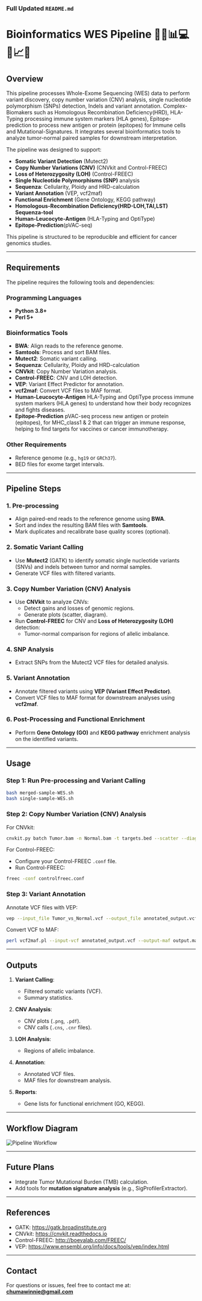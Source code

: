 

### Full Updated `README.md`


# Bioinformatics WES Pipeline 🔬🧬📊💻🧪📈✨ 

## Overview
This pipeline processes Whole-Exome Sequencing (WES) data to perform variant discovery, copy number variation (CNV) analysis, single nucleotide polymorphism (SNPs) detection, Indels and variant annotation. Complex-Biomakers such as Homologous Recombination Deficiency(HRD), HLA-Typing processing immune system markers (HLA genes), Epitope-prediction to process new antigen or protein (epitopes) for Immune cells and Mutational-Signatures. It integrates several bioinformatics tools to analyze tumor-normal paired samples for downstream interpretation.

The pipeline was designed to support:
- **Somatic Variant Detection** (Mutect2)
- **Copy Number Variations (CNV)** (CNVkit and Control-FREEC)
- **Loss of Heterozygosity (LOH)** (Control-FREEC)
- **Single Nucleotide Polymorphisms (SNP)** analysis
- **Sequenza**: Cellularity, Ploidy and HRD-calculation
- **Variant Annotation** (VEP, vcf2maf)
- **Functional Enrichment** (Gene Ontology, KEGG pathway)
- **Homologous-Recombination Deficiency(HRD-LOH,TAI,LST) Sequenza-tool**
- **Human-Leucocyte-Antigen** (HLA-Typing and OptiType)
- **Epitope-Prediction**(pVAC-seq)
  
This pipeline is structured to be reproducible and efficient for cancer genomics studies.

---

## Requirements
The pipeline requires the following tools and dependencies:

### Programming Languages
- **Python 3.8+**
- **Perl 5+**

### Bioinformatics Tools
- **BWA**: Align reads to the reference genome.
- **Samtools**: Process and sort BAM files.
- **Mutect2**: Somatic variant calling.
- **Sequenza**: Cellularity, Ploidy and HRD-calculation
- **CNVkit**: Copy Number Variation analysis.
- **Control-FREEC**: CNV and LOH detection.
- **VEP**: Variant Effect Predictor for annotation.
- **vcf2maf**: Convert VCF files to MAF format.
- **Human-Leucocyte-Antigen** HLA-Typing and OptiType process immune system markers (HLA genes) to understand how their body recognizes and fights diseases.
- **Epitope-Prediction** pVAC-seq process new antigen or protein (epitopes), for MHC_class1 & 2 that can trigger an immune response, helping to find targets for vaccines or cancer immunotherapy.

### Other Requirements
- Reference genome (e.g., `hg19` or `GRCh37`).
- BED files for exome target intervals.

---

## Pipeline Steps

### 1. **Pre-processing**
- Align paired-end reads to the reference genome using **BWA**.
- Sort and index the resulting BAM files with **Samtools**.
- Mark duplicates and recalibrate base quality scores (optional).

### 2. **Somatic Variant Calling**
- Use **Mutect2** (GATK) to identify somatic single nucleotide variants (SNVs) and indels between tumor and normal samples.
- Generate VCF files with filtered variants.

### 3. **Copy Number Variation (CNV) Analysis**
- Use **CNVkit** to analyze CNVs:
  - Detect gains and losses of genomic regions.
  - Generate plots (scatter, diagram).
- Run **Control-FREEC** for CNV and **Loss of Heterozygosity (LOH)** detection:
  - Tumor-normal comparison for regions of allelic imbalance.

### 4. **SNP Analysis**
- Extract SNPs from the Mutect2 VCF files for detailed analysis.

### 5. **Variant Annotation**
- Annotate filtered variants using **VEP (Variant Effect Predictor)**.
- Convert VCF files to MAF format for downstream analyses using **vcf2maf**.

### 6. **Post-Processing and Functional Enrichment**
- Perform **Gene Ontology (GO)** and **KEGG pathway** enrichment analysis on the identified variants.

---

## Usage

### Step 1: Run Pre-processing and Variant Calling
```bash
bash merged-sample-WES.sh
bash single-sample-WES.sh
```

### Step 2: Copy Number Variation (CNV) Analysis
For CNVkit:
```bash
cnvkit.py batch Tumor.bam -n Normal.bam -t targets.bed --scatter --diagram
```

For Control-FREEC:
- Configure your Control-FREEC `.conf` file.
- Run Control-FREEC:
```bash
freec -conf controlfreec.conf
```

### Step 3: Variant Annotation
Annotate VCF files with VEP:
```bash
vep --input_file Tumor_vs_Normal.vcf --output_file annotated_output.vcf --species homo_sapiens --assembly GRCh37
```

Convert VCF to MAF:
```bash
perl vcf2maf.pl --input-vcf annotated_output.vcf --output-maf output.maf --ref-fasta hg19.fa
```

---

## Outputs

1. **Variant Calling**:
   - Filtered somatic variants (VCF).
   - Summary statistics.

2. **CNV Analysis**:
   - CNV plots (`.png`, `.pdf`).
   - CNV calls (`.cns`, `.cnr` files).

3. **LOH Analysis**:
   - Regions of allelic imbalance.

4. **Annotation**:
   - Annotated VCF files.
   - MAF files for downstream analysis.

5. **Reports**:
   - Gene lists for functional enrichment (GO, KEGG).

---

## Workflow Diagram

![Pipeline Workflow](link_to_diagram.png)

---

## Future Plans
- Integrate Tumor Mutational Burden (TMB) calculation.
- Add tools for **mutation signature analysis** (e.g., SigProfilerExtractor).

---

## References
- GATK: https://gatk.broadinstitute.org
- CNVkit: https://cnvkit.readthedocs.io
- Control-FREEC: http://boevalab.com/FREEC/
- VEP: https://www.ensembl.org/info/docs/tools/vep/index.html

---

## Contact
For questions or issues, feel free to contact me at: **chumawinnie@gmail.com**
```






